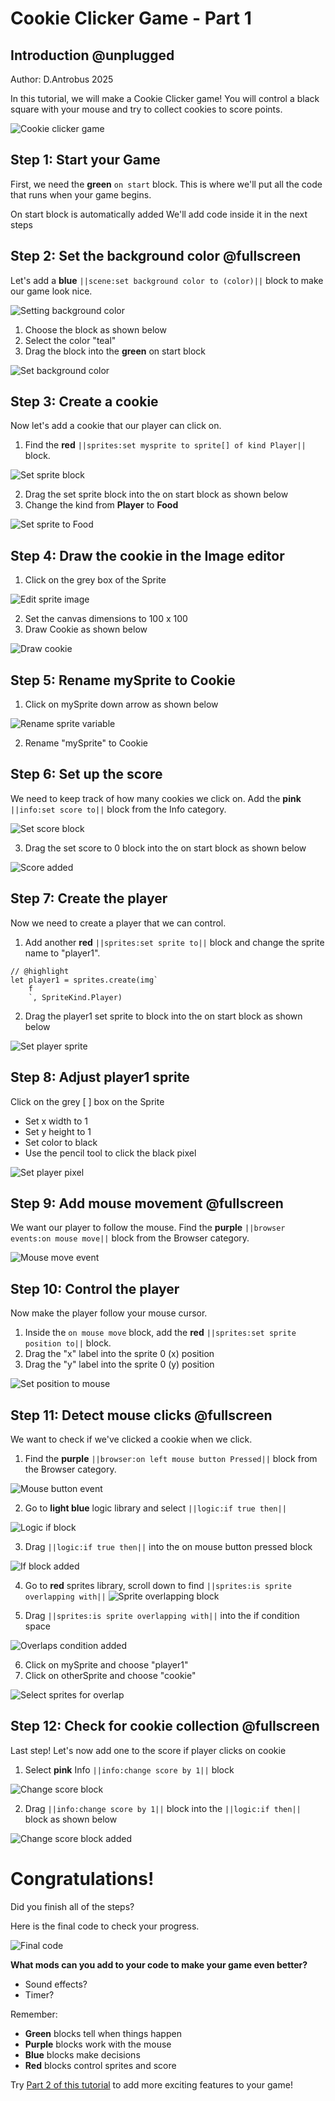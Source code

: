 # Cookie Clicker Game - Part 1

## Introduction @unplugged
Author:
D.Antrobus 2025

In this tutorial, we will make a Cookie Clicker game! You will control a black square with your mouse and try to collect cookies to score points.

![Cookie clicker game](https://raw.githubusercontent.com/ictadg1/makecode-tutorial-images/refs/heads/master/images/cookie-part1-preview.png)

## Step 1: Start your Game
First, we need the **green** `on start` block. This is where we'll put all the code that runs when your game begins.

On start block is automatically added
We'll add code inside it in the next steps

## Step 2: Set the background color @fullscreen

Let's add a **blue** `||scene:set background color to (color)||` block to make our game look nice.

![Setting background color](https://raw.githubusercontent.com/ictadg1/makecode-tutorial-images/refs/heads/master/images/cookie-set-background.png)

1. Choose the block as shown below
2. Select the color "teal"
3. Drag the block into the **green** on start block 

![Set background color](https://raw.githubusercontent.com/ictadg1/makecode-tutorial-images/refs/heads/master/clicker/cookie-background-color.png)

## Step 3: Create a cookie 
Now let's add a cookie that our player can click on. 

1. Find the **red** `||sprites:set mysprite to sprite[] of kind Player||` block.

![Set sprite block](https://raw.githubusercontent.com/ictadg1/makecode-tutorial-images/refs/heads/master/common/cookie-set-sprite.png)

2. Drag the set sprite block into the on start block as shown below
3. Change the kind from **Player** to **Food**

![Set sprite to Food](https://raw.githubusercontent.com/ictadg1/makecode-tutorial-images/refs/heads/master/common/cookie-sprite-food.png)

## Step 4: Draw the cookie in the Image editor

1. Click on the grey box of the Sprite

![Edit sprite image](https://raw.githubusercontent.com/ictadg1/makecode-tutorial-images/refs/heads/master/common/cookie-edit-sprite.png)

2. Set the canvas dimensions to 100 x 100 
3. Draw Cookie as shown below

![Draw cookie](https://raw.githubusercontent.com/ictadg1/makecode-tutorial-images/refs/heads/master/common/cookie-draw-sprite.png)

## Step 5: Rename mySprite to Cookie

1. Click on mySprite down arrow as shown below

![Rename sprite variable](https://raw.githubusercontent.com/ictadg1/makecode-tutorial-images/refs/heads/master/images/cookie-rename-variable.png)

2. Rename "mySprite" to Cookie

## Step 6: Set up the score 

We need to keep track of how many cookies we click on. Add the **pink** `||info:set score to||` block from the Info category.

![Set score block](https://raw.githubusercontent.com/ictadg1/makecode-tutorial-images/refs/heads/master/images/cookie-set-score.png)

3. Drag the set score to 0 block into the on start block as shown below

![Score added](https://raw.githubusercontent.com/ictadg1/makecode-tutorial-images/refs/heads/master/images/cookie-score-added.png)

## Step 7: Create the player

Now we need to create a player that we can control. 

1. Add another **red** `||sprites:set sprite to||` block and change the sprite name to "player1".
```block
// @highlight
let player1 = sprites.create(img`
    f 
    `, SpriteKind.Player)
```

2. Drag the player1 set sprite to block into the on start block as shown below 

![Set player sprite](https://raw.githubusercontent.com/ictadg1/makecode-tutorial-images/refs/heads/master/images/cookie-set-player.png)

## Step 8: Adjust player1 sprite

Click on the grey [ ] box on the Sprite
- Set x width to 1
- Set y height to 1
- Set color to black
- Use the pencil tool to click the black pixel

![Set player pixel](https://raw.githubusercontent.com/ictadg1/makecode-tutorial-images/refs/heads/master/images/cookie-player-pixel.png)

## Step 9: Add mouse movement @fullscreen

We want our player to follow the mouse. Find the **purple** `||browser events:on mouse move||` block from the Browser category.

![Mouse move event](https://raw.githubusercontent.com/ictadg1/makecode-tutorial-images/refs/heads/master/images/cookie-mouse-move.png)

## Step 10: Control the player

Now make the player follow your mouse cursor. 
1. Inside the `on mouse move` block, add the **red** `||sprites:set sprite position to||` block.
2. Drag the "x" label into the sprite 0 (x) position
3. Drag the "y" label into the sprite 0 (y) position 

![Set position to mouse](https://raw.githubusercontent.com/ictadg1/makecode-tutorial-images/refs/heads/master/images/cookie-set-position.png)

## Step 11: Detect mouse clicks @fullscreen

We want to check if we've clicked a cookie when we click. 

1. Find the **purple** `||browser:on left mouse button Pressed||` block from the Browser category.

![Mouse button event](https://raw.githubusercontent.com/ictadg1/makecode-tutorial-images/refs/heads/master/images/cookie-mouse-button.png)

2. Go to **light blue** logic library and select `||logic:if true then||`

![Logic if block](https://raw.githubusercontent.com/ictadg1/makecode-tutorial-images/refs/heads/master/images/cookie-logic-if.png)

3. Drag `||logic:if true then||` into the on mouse button pressed block

![If block added](https://raw.githubusercontent.com/ictadg1/makecode-tutorial-images/refs/heads/master/images/cookie-if-added.png)

4. Go to **red** sprites library, scroll down to find `||sprites:is sprite overlapping with||`
![Sprite overlapping block](https://raw.githubusercontent.com/ictadg1/makecode-tutorial-images/refs/heads/master/images/cookie-sprite-overlaps.png)

5. Drag `||sprites:is sprite overlapping with||` into the if condition space

![Overlaps condition added](https://raw.githubusercontent.com/ictadg1/makecode-tutorial-images/refs/heads/master/images/cookie-overlaps-added.png)

6. Click on mySprite and choose "player1"
7. Click on otherSprite and choose "cookie"

![Select sprites for overlap](https://raw.githubusercontent.com/ictadg1/makecode-tutorial-images/refs/heads/master/images/cookie-select-sprites.png)

## Step 12: Check for cookie collection @fullscreen

Last step! Let's now add one to the score if player clicks on cookie

1. Select **pink** Info `||info:change score by 1||` block

![Change score block](https://raw.githubusercontent.com/ictadg1/makecode-tutorial-images/refs/heads/master/images/cookie-change-score.png)

2. Drag `||info:change score by 1||` block into the `||logic:if then||` block as shown below

![Change score block added](https://raw.githubusercontent.com/ictadg1/makecode-tutorial-images/refs/heads/master/images/cookie-change-score-added.png)

# Congratulations!

Did you finish all of the steps?

Here is the final code to check your progress.

![Final code](https://raw.githubusercontent.com/ictadg1/makecode-tutorial-images/refs/heads/master/images/cookie-part1-final.png)

**What mods can you add to your code to make your game even better?**

- Sound effects?
- Timer?

Remember:
* **Green** blocks tell when things happen
* **Purple** blocks work with the mouse
* **Blue** blocks make decisions
* **Red** blocks control sprites and score

Try [Part 2 of this tutorial](https://makecode.com/_part2link) to add more exciting features to your game!